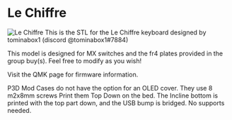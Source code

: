 # Le Chiffre

![Le Chiffre](https://i.imgur.com/QX4tNom.png)
This is the STL for the Le Chiffre keyboard designed by tominabox1 (discord @tominabox1#7884)

This model is designed for MX switches and the fr4 plates provided in the group buy(s). Feel free to modify as you wish!

Visit the QMK page for firmware information.

P3D Mod Cases do not have the option for an OLED cover. They use 8 m2x8mm screws
Print them Top Down on the bed.
The Incline bottom is printed with the top part down, and the USB bump is bridged. No supports needed. 
